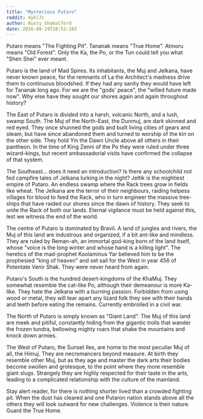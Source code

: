 ```yaml
---
title: "Mysterious Putaro"
reddit: 4ykl7c
author: Rusty_Shakalford
date: 2016-08-19T18:53:18Z
---
```


Putaro means "The Fighting Pit". Tananak means "True Home". Atmoru means "Old Forest". Only the Ka, the Po, or the Tun could tell you what "Shen Shei" ever meant.

Putaro is the land of Mad Spires. Its inhabitants, the Muj and Jelkana, have never known peace, for the remnants of La the Architect's madness drive them to continuous bloodshed. If they had any sanity they would have left for Tananak long ago. For we are the "gods' peace", the "willed future made now". Why else have they sought our shores again and again throughout history?

The East of Putaro is divided into a harsh, volcanic North, and a lush, swamp South. The Muj of the North-East, the Dunmuj, are dark skinned and red eyed. They once shunned the gods and built living cities of gears and steam, but have since abandoned them and turned to worship of the kin on the other side. They hold Yin the Dawn Uncle above all others in their pantheon. In the time of King Zenni of the Po they were ruled under three wizard-kings, but recent ambassadorial visits have confirmed the collapse of that system.

The Southeast... does it need an introduction? Is there any schoolchild not fed campfire tales of Jelkana lurking in the night? Jeltik is the mightiest empire of Putaro. An endless swamp where the Rack trees grow in fields like wheat. The Jelkana are the terror of their neighbours, raiding helpess villages for blood to feed the Rack, who in turn engineer the massive tree-ships that have raided our shores since the dawn of history. They seek to unite the Rack of both our lands. Eternal vigilance must be held against this, lest we witness the end of the world.

The centre of Putaro is dominated by Bravil. A land of jungles and rivers, the Muj of this land are industrous and organized, if a bit ant-like and mindless. They are ruled by Reman-ah, an immortal god-king born of the land itself, whose "voice is the long winter and whose hand is a killing light". The heretics of the mad-prophet Koolaminus Yar believed him to be the prophesied "king of heaven" and set sail for the West in year 456 of Potentate Venir Shak. They were never heard from again.

Putaro's South is the hundred desert-kingdoms of the KhaMuj. They somewhat resemble the cat-like Po, although their demeanour is more Ka-like. They hate the Jelkana with a burning passion. Forbidden from using wood or metal, they will tear apart any lizard folk they see with their hands and teeth before eating the remains. Currently embroiled in a civil war.

The North of Putaro is simply known as "Giant Land". The Muj of this land are meek and pitiful, constantly hiding from the gigantic trolls that wander the frozen tundra, bellowing mighty roars that shake the mountains and knock down armies.

The West of Putaro, the Sunset Iles, are home to the most peculiar Muj of all, the Himuj. They are necromancers beyond measure. At birth they resemble other Muj, but as they age and master the dark arts their bodies become swollen and grotesque, to the point where they more resemble giant slugs. Strangely they are highly respected for their taste in the arts, leading to a complicated relationship with the culture of the mainland.

Stay alert reader, for there is nothing shorter lived than a crowded fighting pit. When the dust has cleared and one Putaron nation stands above all the others they will look outward for new challenges. Violence is their nature. Guard the True Home.
